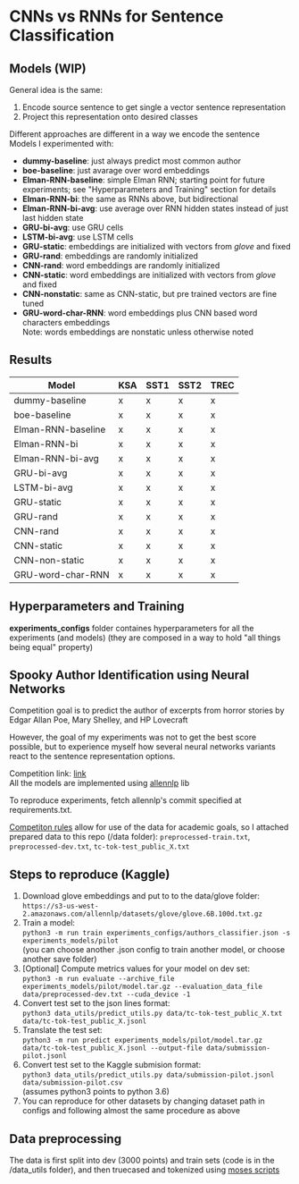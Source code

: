 # CNNs vs RNNs for Sentence Classification
## Models (WIP)
General idea is the same:
1) Encode source sentence to get single a vector sentence representation
2) Project this representation onto desired classes

Different approaches are different in a way we encode the sentence <br>
Models I experimented with: <br> 
- __dummy-baseline__: just always predict most common author
- __boe-baseline__: just avarage over word embeddings 
- __Elman-RNN-baseline__: simple Elman RNN; starting point for future experiments; see "Hyperparameters and Training" section for details
- __Elman-RNN-bi__: the same as RNNs above, but bidirectional 
- __Elman-RNN-bi-avg__: use average over RNN hidden states instead of just last hidden state 
- __GRU-bi-avg__: use GRU cells
- __LSTM-bi-avg__: use LSTM cells
- __GRU-static__: embeddings are initialized with vectors from _glove_ and fixed  
- __GRU-rand__:  embeddings are randomly initialized
- __CNN-rand__:  word embeddings are randomly initialized
- __CNN-static__: word embeddings are initialized with vectors from _glove_ and fixed  
- __CNN-nonstatic__: same as CNN-static, but pre trained vectors are fine tuned
- __GRU-word-char-RNN__: word embeddings plus CNN based word characters embeddings  
Note: words embeddings are nonstatic unless otherwise noted

## Results
| Model | KSA | SST1 | SST2 | TREC |
| --- | --- | ---| --- | --- |
| dummy-baseline | x | x | x | x |
| boe-baseline | x | x | x | x |  
| Elman-RNN-baseline | x | x | x | x |
| Elman-RNN-bi | x | x | x | x |  
| Elman-RNN-bi-avg | x | x | x | x | 
| GRU-bi-avg | x | x | x | x |
| LSTM-bi-avg | x | x | x | x |
| GRU-static | x | x | x | x |   
| GRU-rand | x | x | x | x |   
| CNN-rand | x | x | x | x |   
| CNN-static | x | x | x | x |   
| CNN-non-static | x | x | x | x |
| GRU-word-char-RNN | x | x | x | x |  

## Hyperparameters and Training
__experiments_configs__ folder containes hyperparameters for all the experiments (and models) (they are composed in a way to hold "all things being equal" property) 

## Spooky Author Identification using Neural Networks

Competition goal is to predict the author of excerpts from horror stories by Edgar Allan Poe, Mary Shelley, and HP Lovecraft

However, the goal of my experiments was not to get the best score possible, but to experience myself how several neural networks variants react to the sentence representation options. 


Competition link: [link](https://www.kaggle.com/c/spooky-author-identification) <br>
All the models are implemented using [allennlp](https://github.com/allenai/allennlp) lib

To reproduce experiments, fetch allennlp's commit specified at requirements.txt.   

[Competiton rules](https://www.kaggle.com/c/spooky-author-identification/rules) allow for use of the data for academic goals, 
so I attached prepared data to this repo (/data folder): `preprocessed-train.txt`, `preprocessed-dev.txt`, `tc-tok-test_public_X.txt`
## Steps to reproduce (Kaggle)
1) Download glove embeddings and put to to the data/glove folder: <br>
`https://s3-us-west-2.amazonaws.com/allennlp/datasets/glove/glove.6B.100d.txt.gz`
2) Train a model: <br>
`python3 -m run train experiments_configs/authors_classifier.json -s experiments_models/pilot`<br>
(you can choose another .json config to train another model, or choose another save folder)
3) [Optional] Compute metrics values for your model on dev set: <br>
`python3 -m run evaluate --archive_file experiments_models/pilot/model.tar.gz --evaluation_data_file data/preprocessed-dev.txt --cuda_device -1`
4) Convert test set to the json lines format: <br>
`python3 data_utils/predict_utils.py data/tc-tok-test_public_X.txt data/tc-tok-test_public_X.jsonl`
5) Translate the test set: <br>
`python3 -m run predict experiments_models/pilot/model.tar.gz data/tc-tok-test_public_X.jsonl --output-file data/submission-pilot.jsonl`
6) Convert test set to the Kaggle submision format: <br>
`python3 data_utils/predict_utils.py data/submission-pilot.jsonl data/submission-pilot.csv`  <br>
(assumes python3 points to python 3.6)
7) You can reproduce for other datasets by changing dataset path in configs and following almost the same procedure as above

## Data preprocessing
The data is first split into dev (3000 points) and train sets (code is in the /data_utils folder), and then truecased and tokenized using [moses scripts](https://github.com/marian-nmt/moses-scripts)    
